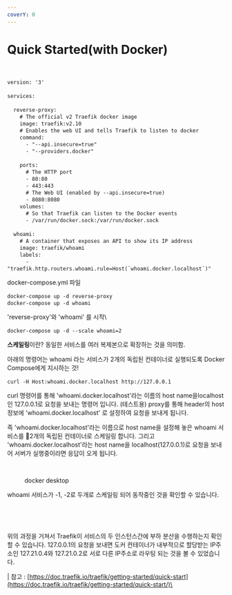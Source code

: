 ```yaml
---
coverY: 0
---
```


# Quick Started(with Docker)

<figure><img src="../../../.gitbook/assets/스크린샷 2023-12-16 02.47.10.png" alt=""><figcaption></figcaption></figure>





```
version: '3'

services:

  reverse-proxy:
    # The official v2 Traefik docker image
    image: traefik:v2.10
    # Enables the web UI and tells Traefik to listen to docker
    command:
      - "--api.insecure=true"
      - "--providers.docker"

    ports:
      # The HTTP port
      - 80:80
      - 443:443
      # The Web UI (enabled by --api.insecure=true)
      - 8080:8080
    volumes:
      # So that Traefik can listen to the Docker events
      - /var/run/docker.sock:/var/run/docker.sock

  whoami:
    # A container that exposes an API to show its IP address
    image: traefik/whoami
    labels:
      - "traefik.http.routers.whoami.rule=Host(`whoami.docker.localhost`)"

```

docker-compose.yml 파일



```shell
docker-compose up -d reverse-proxy
docker-compose up -d whoami
```

'reverse-proxy'와 'whoami' 를 시작\


```shell
docker-compose up -d --scale whoami=2
```

**스케일링**이란? 동일한 서비스를 여러 복제본으로 확장하는 것을 의미함.&#x20;

아래의 명령어는 whoami 라는 서비스가 2개의 독립된 컨테이너로 실행되도록 Docker Compose에게 지시하는 것!



```shell
curl -H Host:whoami.docker.localhost http://127.0.0.1
```

curl 명령어를 통해 'whoami.docker.localhost'라는 이름의 host name을localhost인 127.0.0.1로 요청을 보내는 명령어 입니다. (테스트용) proxy를 통해 header의 host정보에 'whoami.docker.localhost' 로 설정하여 요청을 보내게 됩니다.

즉  'whoami.docker.localhost'라는 이름으로 host name을 설정해 놓은 whoami 서비스를 2개의 독립된 컨테이너로 스케일링 합니다. 그리고 'whoami.docker.localhost'라는 host name을 localhost(127.0.0.1)로 요청을 보내어 서버가 실행중이라면 응답이 오게 됩니다.



<figure><img src="../../../.gitbook/assets/스크린샷 2023-12-16 03.25.47.png" alt=""><figcaption><p>docker desktop</p></figcaption></figure>

whoami 서비스가 -1, -2로 두개로 스케일링 되어 동작중인 것을 확인할 수 있습니다.



<div>

<figure><img src="../../../.gitbook/assets/스크린샷 2023-12-16 03.23.34.png" alt=""><figcaption></figcaption></figure>

 

<figure><img src="../../../.gitbook/assets/스크린샷 2023-12-16 03.23.28.png" alt=""><figcaption></figcaption></figure>

</div>

위의 과정을 거쳐서 Traefik이 서비스의 두 인스턴스간에 부하 분산을 수행하는지 확인할 수 있습니다. 127.0.0.1의 요청을 보내면 도커 컨테이너가 내부적으로 할당받는 IP주소인 127.21.0.4와 127.21.0.2로 서로 다른 IP주소로 라우팅 되는 것을 볼 수 있었습니다.



\| 참고 : [https://doc.traefik.io/traefik/getting-started/quick-start](https://doc.traefik.io/traefik/getting-started/quick-start/)\








